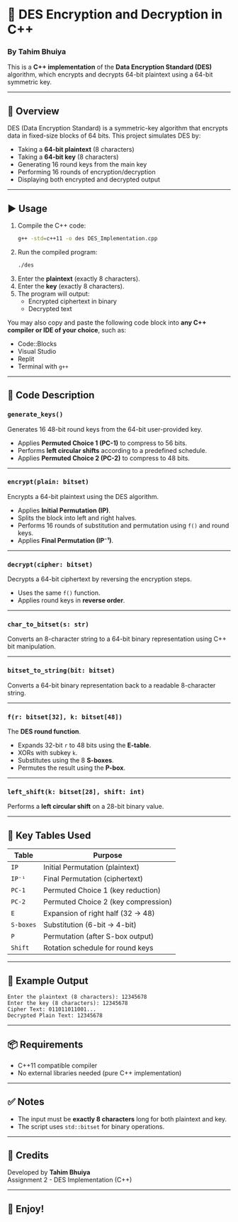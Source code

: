 # 🔐 DES Encryption and Decryption in C++

### By Tahim Bhuiya

This is a **C++ implementation** of the **Data Encryption Standard (DES)** algorithm, which encrypts and decrypts 64-bit plaintext using a 64-bit symmetric key.

---

## 📜 Overview

DES (Data Encryption Standard) is a symmetric-key algorithm that encrypts data in fixed-size blocks of 64 bits. This project simulates DES by:
- Taking a **64-bit plaintext** (8 characters)
- Taking a **64-bit key** (8 characters)
- Generating 16 round keys from the main key
- Performing 16 rounds of encryption/decryption
- Displaying both encrypted and decrypted output

---

## ▶️ Usage

1. Compile the C++ code:
   ```bash
   g++ -std=c++11 -o des DES_Implementation.cpp
   ```
2. Run the compiled program:
   ```bash
   ./des
   ```
3. Enter the **plaintext** (exactly 8 characters).
4. Enter the **key** (exactly 8 characters).
5. The program will output:
   - Encrypted ciphertext in binary
   - Decrypted text

You may also copy and paste the following code block into **any C++ compiler or IDE of your choice**, such as:
- Code::Blocks
- Visual Studio
- Replit
- Terminal with `g++`
---

## 🧠 Code Description

### `generate_keys()`
Generates 16 48-bit round keys from the 64-bit user-provided key.  
- Applies **Permuted Choice 1 (PC-1)** to compress to 56 bits.
- Performs **left circular shifts** according to a predefined schedule.
- Applies **Permuted Choice 2 (PC-2)** to compress to 48 bits.

---

### `encrypt(plain: bitset)`
Encrypts a 64-bit plaintext using the DES algorithm.  
- Applies **Initial Permutation (IP)**.
- Splits the block into left and right halves.
- Performs 16 rounds of substitution and permutation using `f()` and round keys.
- Applies **Final Permutation (IP⁻¹)**.

---

### `decrypt(cipher: bitset)`
Decrypts a 64-bit ciphertext by reversing the encryption steps.  
- Uses the same `f()` function.
- Applies round keys in **reverse order**.

---

### `char_to_bitset(s: str)`
Converts an 8-character string to a 64-bit binary representation using C++ bit manipulation.

---

### `bitset_to_string(bit: bitset)`
Converts a 64-bit binary representation back to a readable 8-character string.

---

### `f(r: bitset[32], k: bitset[48])`
The **DES round function**.  
- Expands 32-bit `r` to 48 bits using the **E-table**.
- XORs with subkey `k`.
- Substitutes using the 8 **S-boxes**.
- Permutes the result using the **P-box**.

---

### `left_shift(k: bitset[28], shift: int)`
Performs a **left circular shift** on a 28-bit binary value.

---

## 🧩 Key Tables Used

| Table      | Purpose                           |
|------------|------------------------------------|
| `IP`       | Initial Permutation (plaintext)    |
| `IP⁻¹`     | Final Permutation (ciphertext)     |
| `PC-1`     | Permuted Choice 1 (key reduction)  |
| `PC-2`     | Permuted Choice 2 (key compression)|
| `E`        | Expansion of right half (32 → 48)  |
| `S-boxes`  | Substitution (6-bit → 4-bit)       |
| `P`        | Permutation (after S-box output)   |
| `Shift`    | Rotation schedule for round keys   |

---

## 🧪 Example Output

```
Enter the plaintext (8 characters): 12345678
Enter the key (8 characters): 12345678
Cipher Text: 011011011001...
Decrypted Plain Text: 12345678
```

---

## 📦 Requirements
- C++11 compatible compiler
- No external libraries needed (pure C++ implementation)

---

## ✅ Notes
- The input must be **exactly 8 characters** long for both plaintext and key.
- The script uses `std::bitset` for binary operations.

---

## 📣 Credits
Developed by **Tahim Bhuiya**  
Assignment 2 - DES Implementation (C++)

---

## 🎉 Enjoy!